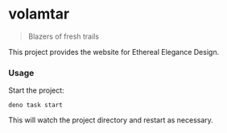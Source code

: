 # volamtar

> Blazers of fresh trails

This project provides the website for Ethereal Elegance Design.

### Usage

Start the project:

```
deno task start
```

This will watch the project directory and restart as necessary.
